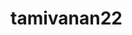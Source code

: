 # tamivanan22
<html>
  <head>
    <title>tamilvanan</title>
  </head>
  <body>
  <imag scr="![1683020912703](https://github.com/user-attachments/assets/849ba478-75f1-4a11-a62d-881fdf219e38)">

    
  </body>
</html>
